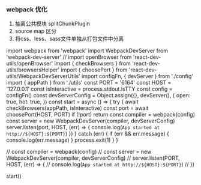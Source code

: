 ### webpack 优化
   1. 抽离公共模块 splitChunkPlugin
   2. source map 区分
   3. 将css、less、sass文件单独从打包文件中分离



import webpack from 'webpack'
import WebpackDevServer from 'webpack-dev-server'
// import openBrowser from 'react-dev-utils/openBrowser'
import { checkBrowsers } from 'react-dev-utils/browsersHelper'
import { choosePort } from 'react-dev-utils/WebpackDevServerUtils'
import configFn, { devServer } from './config'
import { appPath } from './utils'
const PORT = '6164'
const HOST = '127.0.0.1'
const isInteractive = process.stdout.isTTY
const config = configFn()
const devServerConfig = Object.assign({}, devServer(), {
    open: true,
    hot: true,
})
const start = async () => {
    try {
        await checkBrowsers(appPath, isInteractive)
        const port = await choosePort(HOST, PORT)
        if (!port) return 
        const compiler = webpack(config)
        const server = new WebpackDevServer(compiler, devServerConfig)
        server.listen(port, HOST, (err) => {
         console.log(`App started at http://${HOST}:${PORT}`)
        })
    } catch (err) {
        if (err && err.message) {
            console.log(err.message)
        }
        process.exit(1)
    }
}

// const compiler = webpack(config)
//         const server = new WebpackDevServer(compiler, devServerConfig)
//         server.listen(PORT, HOST, (err) => {
//          console.log(`App started at http://${HOST}:${PORT}`)
//         })

start()